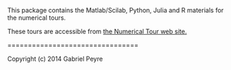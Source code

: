 This package contains the Matlab/Scilab, Python, Julia and R materials for the numerical tours.

These tours are accessible from [the Numerical Tour web site.](http://www.numerical-tours.com)

================================

Copyright (c) 2014 Gabriel Peyre
